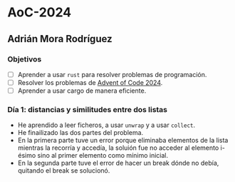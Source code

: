 # AoC-2024
## Adrián Mora Rodríguez
### Objetivos
- [ ] Aprender a usar `rust` para resolver problemas de programación.
- [ ] Resolver los problemas de [Advent of Code 2024](https://adventofcode.com/2024).
- [ ] Aprender a usar cargo de manera eficiente. 
### Día 1: distancias y similitudes entre dos listas
- He aprendido a leer ficheros, a usar `unwrap` y a usar `collect`.
- He finailizado las dos partes del problema.
- En la primera parte tuve un error porque eliminaba elementos de la lista mientras la recorría y accedía, la soluión fue no acceder al elemento i-ésimo sino al primer elemento como mínimo inicial.
- En la segunda parte tuve el error de hacer un break dónde no debía, quitando el break se solucionó.